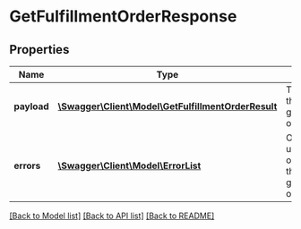 # GetFulfillmentOrderResponse

## Properties
Name | Type | Description | Notes
------------ | ------------- | ------------- | -------------
**payload** | [**\Swagger\Client\Model\GetFulfillmentOrderResult**](GetFulfillmentOrderResult.md) | The payload for the getFulfillmentOrder operation. | [optional] 
**errors** | [**\Swagger\Client\Model\ErrorList**](ErrorList.md) | One or more unexpected errors occurred during the getFulfillmentOrder operation. | [optional] 

[[Back to Model list]](../README.md#documentation-for-models) [[Back to API list]](../README.md#documentation-for-api-endpoints) [[Back to README]](../README.md)


